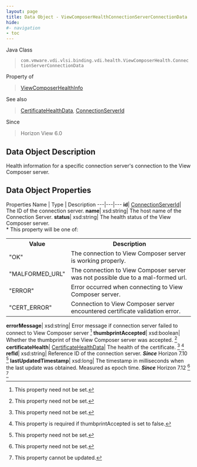 ```yaml
---
layout: page
title: Data Object - ViewComposerHealthConnectionServerConnectionData
hide:
#- navigation
- toc
---
```






Java Class
> `com.vmware.vdi.vlsi.binding.vdi.health.ViewComposerHealth.ConnectionServerConnectionData`

Property of
> [ViewComposerHealthInfo](vdi.health.ViewComposerHealth.ViewComposerHealthInfo.md#field_detail)

See also
> [CertificateHealthData](vdi.health.CertificateHealthData.md), [ConnectionServerId](vdi.entity.ConnectionServerId.md)

Since
> Horizon View 6.0


## Data Object Description

Health information for a specific connection server's connection to the View Composer server.

## Data Object Properties
Properties
Name |  Type |  Description
---|---|---
**id**| [ConnectionServerId](vdi.entity.ConnectionServerId.md)|  The ID of the connection server.
**name**|  xsd:string|  The host name of the Connection Server.
**status**|  xsd:string|  The health status of the View Composer server.<br>* This property will be one of:<br><table><tr><th>Value</th><th>Description</th></tr><tr><td>"OK"</td><td>The connection to View Composer server is working properly.</td></tr><tr><td>"MALFORMED_URL"</td><td>The connection to View Composer server was not possible due to a mal-formed url.</td></tr><tr><td>"ERROR"</td><td>Error occurred when connecting to View Composer server.</td></tr><tr><td>"CERT_ERROR"</td><td>Connection to View Composer server encountered certificate validation error.</td></tr></table>
**errorMessage**|  xsd:string|  Error message if connection server failed to connect to View Composer server [^1]
**thumbprintAccepted**|  xsd:boolean|  Whether the thumbprint of the View Composer server was accepted. [^1]
**certificateHealth**| [CertificateHealthData](vdi.health.CertificateHealthData.md)|  The health of the certificate. [^1] [^244]
**refId**|  xsd:string|  Reference ID of the connection server.  **_Since_** Horizon 7.10 [^1]
**lastUpdatedTimestamp**|  xsd:long|  The timestamp in milliseconds when the last update was obtained. Measured as epoch time.  **_Since_** Horizon 7.12 [^1] [^2]


 


[^1]: This property need not be set.
[^2]: This property cannot be updated.
[^244]: This property is required if thumbprintAccepted is set to false.